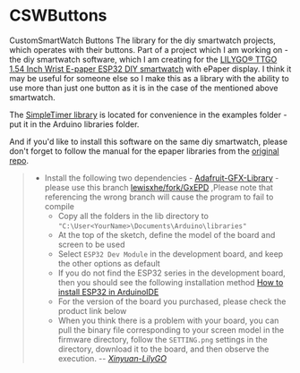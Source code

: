 # CSWButtons
CustomSmartWatch Buttons
The library for the diy smartwatch projects, which operates with their buttons.
Part of a project which I am working on - the diy smartwatch software, which I am creating for the [LILYGO® TTGO 1.54 Inch Wrist E-paper ESP32 DIY smartwatch](https://www.aliexpress.com/item/1005003095240476.html) with ePaper display.
I think it may be useful for someone else so I make this as a library with the ability to use more than just one button as it is in the case of the mentioned above smartwatch.

The [SimpleTimer library](https://github.com/jfturcot/SimpleTimer) is located for convenience in the examples folder - put it in the Arduino libraries folder.

And if you'd like to install this software on the same diy smartwatch, please don't forget to follow the manual for the epaper libraries from the [original repo](https://github.com/Xinyuan-LilyGO/E-Paper-watch).


  > - Install the following two dependencies
  >       - [Adafruit-GFX-Library](https://github.com/adafruit/Adafruit-GFX-Library)
>         - please use this branch [lewisxhe/fork/GxEPD](https://github.com/lewisxhe/GxEPD) ,Please note that referencing the wrong branch will cause the program to fail to compile
>     - Copy all the folders in the lib directory to <code>"C:\User\<YourName>\Documents\Arduino\libraries"</code>
>     - At the top of the sketch, define the model of the board and screen to be used
>     - Select <code>ESP32 Dev Module</code> in the development board, and keep the other options as default
>     - If you do not find the ESP32 series in the development board, then you should see the following installation method [How to install ESP32 in ArduinoIDE](https://github.com/espressif/arduino-esp32/blob/master/docs/arduino-ide/boards_manager.md)
>     - For the version of the board you purchased, please check the product link below
>     - When you think there is a problem with your board, you can pull the binary file corresponding to your screen model in the firmware directory, follow the <code>SETTING.png</code> settings in the directory, download it to the board, and then observe the execution.
> -- <cite>[Xinyuan-LilyGO](https://github.com/Xinyuan-LilyGO)</cite>
